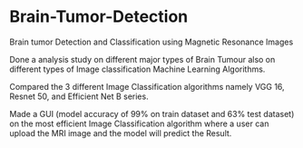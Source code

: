 # Brain-Tumor-Detection
Brain tumor Detection and Classification using Magnetic Resonance Images

Done a analysis study on different major types of Brain Tumour also on different
types of Image classification Machine Learning Algorithms.


Compared the 3 different Image Classification algorithms namely VGG 16, Resnet
50, and Efficient Net B series.


Made a GUI (model accuracy of 99% on train dataset and 63% test dataset) on the
most efficient Image Classification algorithm where a user can upload the MRI image
and the model will predict the Result.
